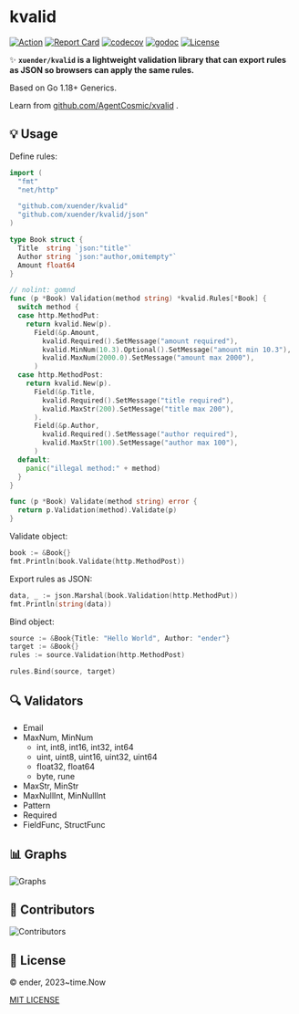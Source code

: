 # kvalid

[![Action][action-svg]][action-url]
[![Report Card][goreport-svg]][goreport-url]
[![codecov][codecov-svg]][codecov-url]
[![godoc][godoc-svg]][godoc-url]
[![License][license-svg]][license-url]

✨ **`xuender/kvalid` is a lightweight validation library that can export rules as JSON so browsers can apply the same rules.**

Based on Go 1.18+ Generics.

Learn from [github.com/AgentCosmic/xvalid](https://github.com/AgentCosmic/xvalid) .

## 💡 Usage

Define rules:

```go
import (
  "fmt"
  "net/http"

  "github.com/xuender/kvalid"
  "github.com/xuender/kvalid/json"
)

type Book struct {
  Title  string `json:"title"`
  Author string `json:"author,omitempty"`
  Amount float64
}

// nolint: gomnd
func (p *Book) Validation(method string) *kvalid.Rules[*Book] {
  switch method {
  case http.MethodPut:
    return kvalid.New(p).
      Field(&p.Amount,
        kvalid.Required().SetMessage("amount required"),
        kvalid.MinNum(10.3).Optional().SetMessage("amount min 10.3"),
        kvalid.MaxNum(2000.0).SetMessage("amount max 2000"),
      )
  case http.MethodPost:
    return kvalid.New(p).
      Field(&p.Title,
        kvalid.Required().SetMessage("title required"),
        kvalid.MaxStr(200).SetMessage("title max 200"),
      ).
      Field(&p.Author,
        kvalid.Required().SetMessage("author required"),
        kvalid.MaxStr(100).SetMessage("author max 100"),
      )
  default:
    panic("illegal method:" + method)
  }
}

func (p *Book) Validate(method string) error {
  return p.Validation(method).Validate(p)
}
```

Validate object:

```go
book := &Book{}
fmt.Println(book.Validate(http.MethodPost))
```

Export rules as JSON:

```go
data, _ := json.Marshal(book.Validation(http.MethodPut))
fmt.Println(string(data))
```

Bind object:

```go
source := &Book{Title: "Hello World", Author: "ender"}
target := &Book{}
rules := source.Validation(http.MethodPost)

rules.Bind(source, target)
```

## 🔍️ Validators

* Email
* MaxNum, MinNum
  * int, int8, int16, int32, int64
  * uint, uint8, uint16, uint32, uint64
  * float32, float64
  * byte, rune
* MaxStr, MinStr
* MaxNullInt, MinNullInt
* Pattern
* Required
* FieldFunc, StructFunc

## 📊 Graphs

![Graphs][graphs-svg]

## 👤 Contributors

![Contributors][contributors-svg]

## 📝 License

© ender, 2023~time.Now

[MIT LICENSE][license-url]

[action-url]: https://github.com/xuender/kvalid/actions
[action-svg]: https://github.com/xuender/kvalid/workflows/Go/badge.svg

[goreport-url]: https://goreportcard.com/report/github.com/xuender/kvalid
[goreport-svg]: https://goreportcard.com/badge/github.com/xuender/kvalid

[godoc-url]: https://godoc.org/github.com/xuender/kvalid
[godoc-svg]: https://godoc.org/github.com/xuender/kvalid?status.svg

[license-url]: https://github.com/xuender/kvalid/blob/master/LICENSE
[license-svg]: https://img.shields.io/badge/license-MIT-blue.svg

[contributors-svg]: https://contrib.rocks/image?repo=xuender/kvalid

[codecov-url]: https://codecov.io/gh/xuender/kvalid
[codecov-svg]: https://codecov.io/gh/xuender/kvalid/graph/badge.svg?token=HYNXZQ5OZ7
[graphs-svg]: https://codecov.io/gh/xuender/kvalid/graphs/tree.svg?token=HYNXZQ5OZ7
